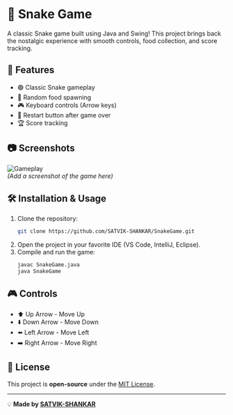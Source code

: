 # 🐍 Snake Game

A classic Snake game built using Java and Swing! This project brings back the nostalgic experience with smooth controls, food collection, and score tracking.

## 🚀 Features
- 🟢 Classic Snake gameplay
- 🍎 Random food spawning
- 🎮 Keyboard controls (Arrow keys)
- 🔄 Restart button after game over
- 🏆 Score tracking

## 📷 Screenshots
![Gameplay](https://via.placeholder.com/600)  
_(Add a screenshot of the game here)_

## 🛠️ Installation & Usage
1. Clone the repository:
   ```sh
   git clone https://github.com/SATVIK-SHANKAR/SnakeGame.git
   ```
2. Open the project in your favorite IDE (VS Code, IntelliJ, Eclipse).
3. Compile and run the game:
   ```sh
   javac SnakeGame.java
   java SnakeGame
   ```

## 🎮 Controls
- ⬆️ Up Arrow - Move Up
- ⬇️ Down Arrow - Move Down
- ⬅️ Left Arrow - Move Left
- ➡️ Right Arrow - Move Right

## 📜 License
This project is **open-source** under the [MIT License](LICENSE.md).

---
💡 **Made by [SATVIK-SHANKAR](https://github.com/SATVIK-SHANKAR)**
